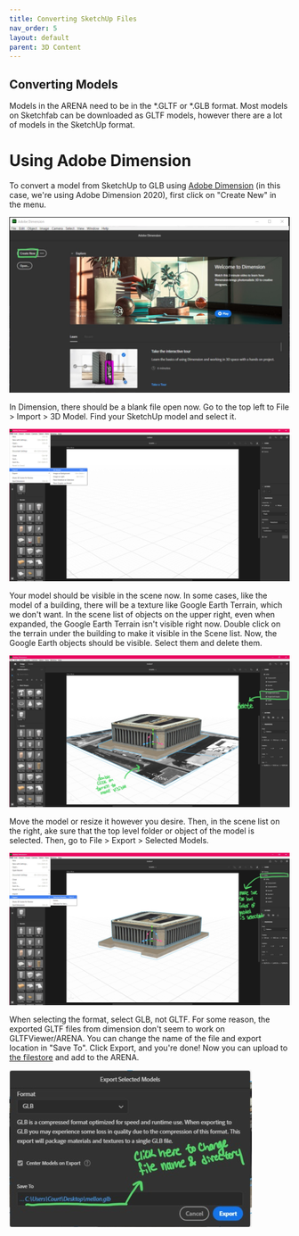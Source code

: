 ```yaml
---
title: Converting SketchUp Files
nav_order: 5
layout: default
parent: 3D Content
---
```



## Converting Models

Models in the ARENA need to be in the *.GLTF or *.GLB format. Most models on Sketchfab can be downloaded as GLTF models, however there are a lot of models in the SketchUp format.

# Using Adobe Dimension

To convert a model from SketchUp to GLB using [Adobe Dimension](https://www.adobe.com/products/dimension.html) (in this case, we're using Adobe Dimension 2020), first click on "Create New" in the menu.

![](../../assets/img/dimension/d1.jpg)

In Dimension, there should be a blank file open now. Go to the top left to File > Import > 3D Model. Find your SketchUp model and select it.

![](../../assets/img/dimension/d2.jpg)

Your model should be visible in the scene now. In some cases, like the model of a building, there will be a texture like Google Earth Terrain, which we don't want. In the scene list of objects on the upper right, even when expanded, the Google Earth Terrain isn't visible right now. Double click on the terrain under the building to make it visible in the Scene list. Now, the Google Earth objects should be visible. Select them and delete them.

![](../../assets/img/dimension/d3.jpg)

Move the model or resize it however you desire. Then, in the scene list on the right, ake sure that the top level folder or object of the model is selected. Then, go to File > Export > Selected Models.

![](../../assets/img/dimension/d4.jpg)

When selecting the format, select GLB, not GLTF. For some reason, the exported GLTF files from dimension don't seem to work on GLTFViewer/ARENA. You can change the name of the file and export location in "Save To". Click Export, and you're done! Now you can upload to [the filestore](https://arenaxr.org/files/) and add to the ARENA.

![](../../assets/img/dimension/d5.jpg)

